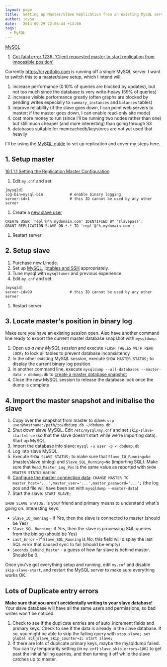 ```yaml
---
layout: page
title:  Setting up Master/Slave Replication from an existing MySQL server
author: jevon
date:   2014-09-29 22:06:44 +13:00
tags:
  - MySQL
---
```


[MySQL](MySQL.md)

1. <a href="http://firelitdesign.blogspot.co.nz/2011/04/how-to-fix-mysql-replication-error-1236.html">Got fatal error 1236: 'Client requested master to start replication from impossible position'</a>

Currently https://cryptfolio.com is running off a single MySQL server. I want to switch this to a master/slave setup, which I intend will:

1. increase performance (0.10% of queries are blocked by updates), but not too much since the database is very write-heavy (59% of queries)
1. increase visible performance greatly (often graphs are blocked by pending writes especially to `summary_instances` and `balances` tables)
1. improve reliability (if the slave goes down, I can point web servers to master; if the master goes down, I can enable read-only site mode)
1. cost more money to run (since I'll be running two nodes rather than one) but still much cheaper (and more interesting) than going through S3
1. databases suitable for memcachedb/keystores are not yet used that heavily

I'll be using the <a href="http://dev.mysql.com/doc/refman/5.5/en/replication-howto.html">MySQL guide</a> to set up replication and cover my steps here.

## 1. Setup master
<a href="http://dev.mysql.com/doc/refman/5.5/en/replication-howto-masterbaseconfig.html">16.1.1.1 Setting the Replication Master Configuration</a>

1. Edit `my.cnf` and set:
```
[mysqld]
log-bin=mysql-bin            # enable binary logging
server-id=1                  # this ID cannot be used by any other server
```
1. Create a <a href="http://dev.mysql.com/doc/refman/5.5/en/replication-howto-repuser.html">new slave user</a>
```
CREATE USER 'repl'@'%.mydomain.com' IDENTIFIED BY 'slavepass';
GRANT REPLICATION SLAVE ON *.* TO 'repl'@'%.mydomain.com';
```
1. Restart server

## 2. Setup slave

1. Purchase new Linode.
1. Set up <a href="https://library.linode.com/databases/mysql/ubuntu-12.04-precise-pangolin">MySQL</a>, <a href="https://library.linode.com/securing-your-server">iptables and SSH</a> appropriately.
1. Tune mysql with `mysqltuner` and previous experience
1. Edit `my.cnf` and set:
```
[mysqld]
server-id=99                 # this ID cannot be used by any other server
```
1. Restart server

## 3. Locate master's position in binary log

Make sure you have an existing session open. Also have another command line ready to export the current master database snapshot with `mysqldump`.

1. Open up _a new MySQL session_ and execute `FLUSH TABLES WITH READ LOCK;` to lock all tables to prevent database inconsistency
1. In the other existing MySQL session, execute `SHOW MASTER STATUS;` to display the current binary log position
1. In another command line, execute `mysqldump --all-databases --master-data > dbdump.db` to <a href="http://dev.mysql.com/doc/refman/5.5/en/replication-howto-mysqldump.html">create a master database snapshot</a>
1. Close the new MySQL session to release the database lock once the dump is complete

## 4. Import the master snapshot and initialise the slave

1. Copy over the snapshot from master to slave: `scp user@hostname:/path/to/dbdump.db ~/dbdump.db`
1. Shut down slave MySQL. Edit `/etc/mysql/my.cnf` and set `skip-slave-start=true` (so that the slave doesn't start while we're importing data). Start up MySQL.
1. Import the database into slave: `mysql -u user -p < dbdump.db`
1. Log into slave MySQL.
1. Execute `SHOW SLAVE STATUS;` to make sure that `Slave_IO_Running=No` (master/slave binlog) and `Slave_SQL_Running=No` (importing SQL). Make sure that `Read_Master_Log_Pos` is the same value as reported with `SHOW MSATER STATUS` earlier.
1. <a href="http://dev.mysql.com/doc/refman/5.5/en/replication-howto-slaveinit.html">Configure the master connection data</a>: `CHANGE MASTER TO master_host='...',master_user='...',master_password='...';` (the log pos and file will have been set with `mysqldump --master-data`)
1. Start the slave: `START SLAVE;`

`SHOW SLAVE STATUS;` is your friend and primary means to understand what's going on. Interesting keys: 

* `Slave_IO_Running` - if _Yes_, then the slave is connected to master (should be Yes)
* `Slave_SQL_Running`- if _Yes_, then the slave is processing SQL queries from the binlog (should be Yes)
* `Last_Error` - if `Slave_SQL_Running` is _No_, this field will display the last SQL error that caused sync to fail (should be empty)
* `Seconds_Behind_Master` - a guess of how far slave is behind master. Should be 0.

Once you've got everything setup and running, edit `my.cnf` and disable `skip-slave-start`, and restart the MySQL server to make sure everything works OK.

## Lots of Duplicate entry errors

**Make sure that you aren't accidentally writing to your slave database!** Your slave database will have all the same users and permissions, so bad writes won't be noticed.

1. Check to see if the duplicate entries are of auto_increment fields and primary keys. Check to see if the data is already in the slave database. If so, you might be able to skip the failing query with `stop slave; set global sql_slave_skip_counter=2; start slave;`
1. If there are lots of duplicate primary keys, maybe the mysqldump failed. You can try temporarily setting (in `my.cnf`) `slave_skip_errors=1062` to get past the initial failing queries, and then turning it off while the slave catches up to master.
